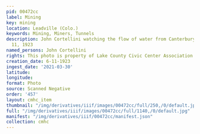```yaml
---
pid: 00472cc
label: Mining
key: mining
location: Leadville (Colo.)
keywords: Mining, Miners, Tunnels
description: John Cortellini watching the flow of water from Canterbury Tunnel, June
  11, 1923
named_persons: John Cortellini
rights: This photo is property of Lake County Civic Center Association.
creation_date: 6-11-1923
ingest_date: '2021-03-30'
latitude: 
longitude: 
format: Photo
source: Scanned Negative
order: '457'
layout: cmhc_item
thumbnail: "/img/derivatives/iiif/images/00472cc/full/250,/0/default.jpg"
full: "/img/derivatives/iiif/images/00472cc/full/1140,/0/default.jpg"
manifest: "/img/derivatives/iiif/00472cc/manifest.json"
collection: cmhc
---
```

